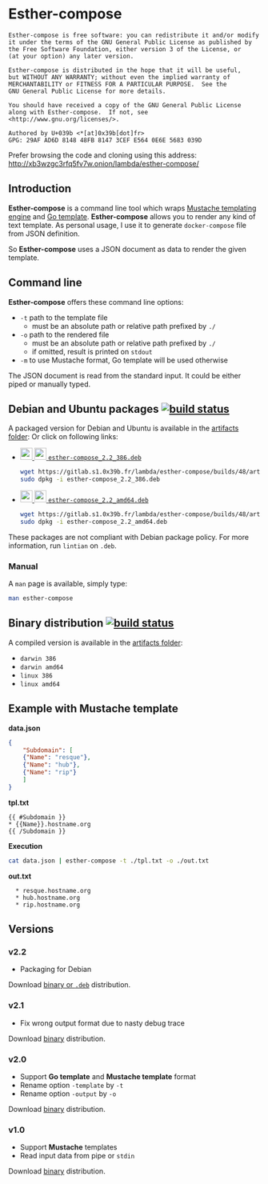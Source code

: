 # Esther-compose

```
Esther-compose is free software: you can redistribute it and/or modify
it under the terms of the GNU General Public License as published by
the Free Software Foundation, either version 3 of the License, or
(at your option) any later version.

Esther-compose is distributed in the hope that it will be useful,
but WITHOUT ANY WARRANTY; without even the implied warranty of
MERCHANTABILITY or FITNESS FOR A PARTICULAR PURPOSE.  See the
GNU General Public License for more details.

You should have received a copy of the GNU General Public License
along with Esther-compose.  If not, see <http://www.gnu.org/licenses/>.

Authored by U+039b <*[at]0x39b[dot]fr>
GPG: 29AF AD6D 8148 48FB 8147 3CEF E564 0E6E 5683 039D
```

Prefer browsing the code and cloning using this address: http://xb3wzgc3rfq5fv7w.onion/lambda/esther-compose/

## Introduction
**Esther-compose** is a command line tool which wraps [Mustache templating engine](https://mustache.github.io/) and [Go template](https://golang.org/pkg/text/template/). 
**Esther-compose** allows you to 
render any kind of text template. As personal usage, I use it to generate `docker-compose` file from JSON definition.

So **Esther-compose** uses a JSON document as data to render the given template.

## Command line
**Esther-compose** offers these command line options:

  * `-t` path to the template file
    * must be an absolute path or relative path prefixed by `./`
  * `-o` path to the rendered file
    * must be an absolute path or relative path prefixed by `./`
    * if omitted, result is printed on `stdout`
  * `-m` to use Mustache format, Go template will be used otherwise
  
The JSON document is read from the standard input. It could be either piped or manually typed.

## Debian and Ubuntu packages [![build status](http://gitlab.s1.0x39b.fr/lambda/esther-compose/badges/2.2/build.svg)](http://gitlab.s1.0x39b.fr/lambda/esther-compose/commits/2.2)
A packaged version for Debian and Ubuntu is available in the [artifacts folder](https://gitlab.s1.0x39b.fr/lambda/esther-compose/builds/48/artifacts/file/pkg/): 
Or click on following links:

  * [<img src="https://www.debian.org/logos/openlogo-nd-25.png" height="24px"/> <img src="http://design.ubuntu.com/wp-content/uploads/logo-ubuntu_cof-orange-hex.png" height="24px"/> `esther-compose_2.2_386.deb`](https://gitlab.s1.0x39b.fr/lambda/esther-compose/builds/48/artifacts/file/pkg/esther-compose_2.2_386.deb)
   
    ```bash
    wget https://gitlab.s1.0x39b.fr/lambda/esther-compose/builds/48/artifacts/file/pkg/esther-compose_2.2_386.deb
    sudo dpkg -i esther-compose_2.2_386.deb
    ```
  * [<img src="https://www.debian.org/logos/openlogo-nd-25.png" height="24px"/> <img src="http://design.ubuntu.com/wp-content/uploads/logo-ubuntu_cof-orange-hex.png" height="24px"/> `esther-compose_2.2_amd64.deb`](https://gitlab.s1.0x39b.fr/lambda/esther-compose/builds/48/artifacts/file/pkg/esther-compose_2.2_amd64.deb)
  
    ```bash
    wget https://gitlab.s1.0x39b.fr/lambda/esther-compose/builds/48/artifacts/file/pkg/esther-compose_2.2_amd64.deb
    sudo dpkg -i esther-compose_2.2_amd64.deb
    ```
    
These packages are not compliant with Debian package policy. For more information, run `lintian` on `.deb`.

### Manual
A `man` page is available, simply type:
```bash
man esther-compose
```

## Binary distribution [![build status](http://gitlab.s1.0x39b.fr/lambda/esther-compose/badges/2.2/build.svg)](http://gitlab.s1.0x39b.fr/lambda/esther-compose/commits/2.2)
A compiled version is available in the [artifacts folder](https://gitlab.s1.0x39b.fr/lambda/esther-compose/builds/48/artifacts/file/pkg/):

  * `darwin 386`
  * `darwin amd64`
  * `linux 386`
  * `linux amd64`

## Example with Mustache template
**data.json**
```json
{
    "Subdomain": [
    {"Name": "resque"},
    {"Name": "hub"},
    {"Name": "rip"}
    ]
}
```
**tpl.txt**
```
{{ #Subdomain }}
* {{Name}}.hostname.org
{{ /Subdomain }}
```

**Execution**
```bash
cat data.json | esther-compose -t ./tpl.txt -o ./out.txt
```

**out.txt**
```
  * resque.hostname.org
  * hub.hostname.org
  * rip.hostname.org
```

## Versions 
### v2.2
  * Packaging for Debian 
   
Download [binary or `.deb`](https://gitlab.s1.0x39b.fr/lambda/esther-compose/builds/48/artifacts/browse/pkg/) distribution. 

### v2.1
  * Fix wrong output format due to nasty debug trace
   
Download [binary](https://gitlab.s1.0x39b.fr/lambda/esther-compose/builds/45/artifacts/browse/pkg/) distribution. 

### v2.0
  * Support **Go template** and **Mustache template** format
  * Rename option `-template` by `-t`
  * Rename option `-output` by `-o`
   
Download [binary](https://gitlab.s1.0x39b.fr/lambda/esther-compose/builds/29/artifacts/browse/pkg/) distribution. 

### v1.0
  * Support **Mustache** templates
  * Read input data from pipe or `stdin`
   
Download [binary](https://gitlab.s1.0x39b.fr/lambda/esther-compose/builds/27/artifacts/browse/pkg/) distribution. 

